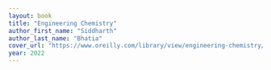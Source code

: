 ```yaml
---
layout: book
title: "Engineering Chemistry"
author_first_name: "Siddharth"
author_last_name: "Bhatia"
cover_url: "https://www.oreilly.com/library/view/engineering-chemistry/9789332579163/images/Cover.jpg"
year: 2022
---
```

